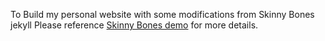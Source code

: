 
To Build my personal website with some modifications from Skinny Bones jekyll
Please reference [Skinny Bones demo](http://mmistakes.github.io/skinny-bones-jekyll/) for more details.
